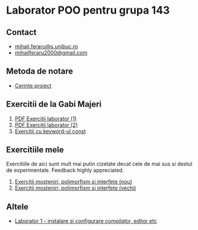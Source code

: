 Laborator POO pentru grupa 143
===

## Contact

* mihail.feraru@s.unibuc.ro
* mihailferaru2000@gmail.com

## Metoda de notare

* [Cerinte proiect](cerinte_proiect.pdf)

## Exercitii de la Gabi Majeri

1. [PDF Exercitii laborator (1)](exercitii.pdf)
2. [PDF Exercitii laborator (2)](exercitii2.pdf)
3. [Exercitii cu keyword-ul const](./exercitii_const.pdf)

## Exercitiile mele

Exercitiile de aici sunt mult mai putin cizelate decat cele de mai sus si destul de experimentale. Feedback highly appreciated.

1. [Exercitii mosteniri, polimorfism si interfete (nou)](./exercitii_mosteniri.md)
2. [Exercitii mosteniri, polimorfism si interfete (vechi)](./exercitii_mosteniri_old.md)

## Altele

* [Laborator 1 - instalare si configurare compilator, editor etc](lab1.pdf)
